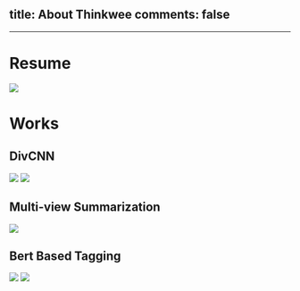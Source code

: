 ﻿title: About Thinkwee
comments: false
---
***

# Resume
<img src="img/index.jpeg">

# Works

## DivCNN
<img src="img/divcnn1.png">
<img src="img/divcnn2.png">

## Multi-view Summarization
<img src="img/multi_view.png">

## Bert Based Tagging
<img src="img/bert_crf.png">
<img src="img/bert_nmt.png">


